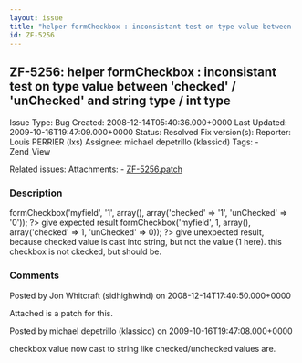 ```yaml
---
layout: issue
title: "helper formCheckbox : inconsistant test on type value between 'checked' / 'unChecked' and string type / int type"
id: ZF-5256
---
```


ZF-5256: helper formCheckbox : inconsistant test on type value between 'checked' / 'unChecked' and string type / int type
-------------------------------------------------------------------------------------------------------------------------

 Issue Type: Bug Created: 2008-12-14T05:40:36.000+0000 Last Updated: 2009-10-16T19:47:09.000+0000 Status: Resolved Fix version(s): 
 Reporter:  Louis PERRIER (lxs)  Assignee:  michael depetrillo (klassicd)  Tags: - Zend\_View
 
 Related issues: 
 Attachments: - [ZF-5256.patch](/issues/secure/attachment/11681/ZF-5256.patch)
 
### Description

<?php echo $this->formCheckbox('myfield', '1', array(), array('checked' => '1', 'unChecked' => '0')); ?> give expected result

<?php echo $this->formCheckbox('myfield', 1, array(), array('checked' => 1, 'unChecked' => 0)); ?> give unexpected result, because checked value is cast into string, but not the value (1 here). this checkbox is not ckecked, but should be.

 

 

### Comments

Posted by Jon Whitcraft (sidhighwind) on 2008-12-14T17:40:50.000+0000

Attached is a patch for this.

 

 

Posted by michael depetrillo (klassicd) on 2009-10-16T19:47:08.000+0000

checkbox value now cast to string like checked/unchecked values are.

 

 